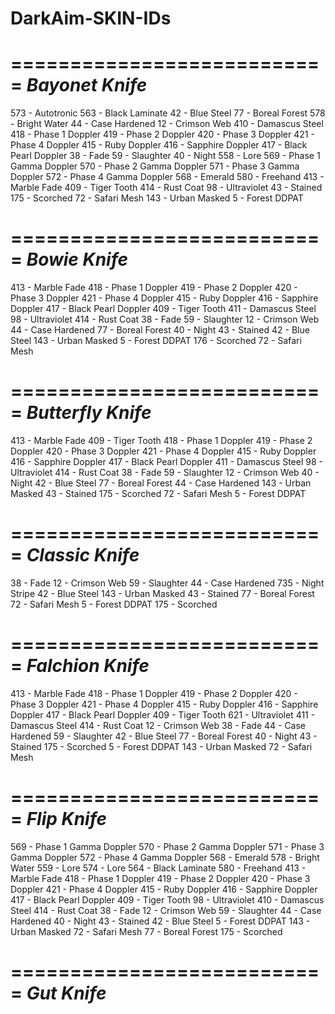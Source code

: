 # DarkAim-SKIN-IDs
===========================
      *Bayonet Knife*
===========================
573 - Autotronic
563 - Black Laminate
42  - Blue Steel
77  - Boreal Forest
578 - Bright Water
44  - Case Hardened
12  - Crimson Web
410 - Damascus Steel
418 - Phase 1 Doppler
419 - Phase 2 Doppler
420 - Phase 3 Doppler
421 - Phase 4 Doppler
415 - Ruby Doppler
416 - Sapphire Doppler
417 - Black Pearl Doppler
38  - Fade
59  - Slaughter
40  - Night
558 - Lore
569 - Phase 1 Gamma Doppler
570 - Phase 2 Gamma Doppler
571 - Phase 3 Gamma Doppler
572 - Phase 4 Gamma Doppler
568 - Emerald
580 - Freehand
413 - Marble Fade
409 - Tiger Tooth
414 - Rust Coat
98  - Ultraviolet
43  - Stained
175 - Scorched
72  - Safari Mesh
143 - Urban Masked
5   - Forest DDPAT


===========================
       *Bowie Knife*
===========================
413 - Marble Fade
418 - Phase 1 Doppler
419 - Phase 2 Doppler
420 - Phase 3 Doppler
421 - Phase 4 Doppler
415 - Ruby Doppler
416 - Sapphire Doppler
417 - Black Pearl Doppler
409 - Tiger Tooth
411 - Damascus Steel
98  - Ultraviolet
414 - Rust Coat
38  - Fade
59  - Slaughter
12  - Crimson Web
44  - Case Hardened
77  - Boreal Forest
40  - Night
43  - Stained
42  - Blue Steel
143 - Urban Masked
5   - Forest DDPAT
176 - Scorched
72  - Safari Mesh


===========================
     *Butterfly Knife*
===========================
413 - Marble Fade
409 - Tiger Tooth
418 - Phase 1 Doppler
419 - Phase 2 Doppler
420 - Phase 3 Doppler
421 - Phase 4 Doppler
415 - Ruby Doppler
416 - Sapphire Doppler
417 - Black Pearl Doppler
411 - Damascus Steel
98  - Ultraviolet
414 - Rust Coat
38  - Fade
59  - Slaughter
12  - Crimson Web
40  - Night
42  - Blue Steel
77  - Boreal Forest
44  - Case Hardened
143 - Urban Masked
43  - Stained
175 - Scorched
72  - Safari Mesh
5   - Forest DDPAT


===========================
     *Classic Knife*
===========================
38  - Fade
12  - Crimson Web
59  - Slaughter
44  - Case Hardened
735 - Night Stripe
42  - Blue Steel
143 - Urban Masked
43  - Stained
77  - Boreal Forest
72  - Safari Mesh
5   - Forest DDPAT
175 - Scorched


===========================
     *Falchion Knife*
===========================
413 - Marble Fade
418 - Phase 1 Doppler
419 - Phase 2 Doppler
420 - Phase 3 Doppler
421 - Phase 4 Doppler
415 - Ruby Doppler
416 - Sapphire Doppler
417 - Black Pearl Doppler
409 - Tiger Tooth
621 - Ultraviolet
411 - Damascus Steel
414 - Rust Coat
12  - Crimson Web
38  - Fade
44  - Case Hardened
59  - Slaughter
42  - Blue Steel
77  - Boreal Forest
40  - Night
43  - Stained
175 - Scorched
5   - Forest DDPAT
143 - Urban Masked
72  - Safari Mesh


===========================
       *Flip Knife*
===========================
569 - Phase 1 Gamma Doppler
570 - Phase 2 Gamma Doppler
571 - Phase 3 Gamma Doppler
572 - Phase 4 Gamma Doppler
568 - Emerald
578 - Bright Water
559 - Lore
574 - Lore
564 - Black Laminate
580 - Freehand
413 - Marble Fade
418 - Phase 1 Doppler
419 - Phase 2 Doppler
420 - Phase 3 Doppler
421 - Phase 4 Doppler
415 - Ruby Doppler
416 - Sapphire Doppler
417 - Black Pearl Doppler
409 - Tiger Tooth
98  - Ultraviolet
410 - Damascus Steel
414 - Rust Coat
38  - Fade
12  - Crimson Web
59  - Slaughter
44  - Case Hardened
40  - Night
43  - Stained
42  - Blue Steel
5   - Forest DDPAT
143 - Urban Masked
72  - Safari Mesh
77  - Boreal Forest
175 - Scorched


===========================
        *Gut Knife*
===========================






